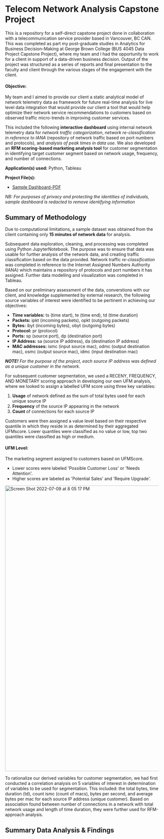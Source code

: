 # Telecom Network Analysis Capstone Project

This is a repository for a self-direct capstone project done in collaboration with a telecommunication service provider based in Vancouver, BC CAN. This was completed as part my post-graduate studies in Analytics for Business Decision-Making at George Brown College (BUS 4045	Data Project Capstone Project), where my team and I had the opportunity to work for a client in support of a data-driven business decision. Output of the project was structured as a series of reports and final presentation to the faculty and client through the various stages of the engagement with the client. 

#### Objective:
My team and I aimed to provide our client a static analytical model of network telemetry data as framework for future real-time analysis for live level data integration that would provide our client a tool that would help optimize their network service recommendations to customers based on observed traffic micro-trends in improving customer services. 

This included the following **interactive dashboard** using internal network telemetry data for _network traffic categorization_, _network re-classification in reference to IANA_ (repository of network traffic based on port numbers and protocols), and _analysis of peak times in data use_. We also developed an **RFM scoring-based marketing analysis tool** for customer segmentation in identifying target customer segment based on network usage, frequency, and number of connections.

**Application(s) used:** Python, Tableau

**Project File(s):** 
- [Sample Dashboard-PDF](https://github.com/tlieva/telecom-network-analysis-project/blob/95027fdb2711fd70b8ae50e492a2074def011bcd/Network-Analysis-%20Dashboard.pdf)

_NB: For purposes of privacy and protecting the identities of individuals, sample dashboard is redacted to remove identifying information_


## Summary of Methodology
Due to computational limitations, a sample dataset was obtained from the client containing only **15 minutes of network data** for analysis. 

Subsequent data exploration, cleaning, and processing was completed using Python JupyterNotebook. The purpose was to ensure that data was usable for further analysis of the network data, and creating traffic classification based on the data provided. Network traffic _re-classification_ was completed in reference to the Internet Assigned Numbers Authority (IANA) which maintains a repository of protocols and port numbers it has assigned. Further data modelling and visualization was completed in Tableau.

Based on our preliminary assessment of the data, converstions with our client, and knowledge supplemented by external research, the following source variables of interest were identified to be pertinent in achieving our objectives:
- **Time variables:** ts (time start), te (time end), td (time duration)
- **Packets:** ipkt (incoming packets), opkt (outgoing packets)
- **Bytes:** ibyt (incoming bytes), obyt (outgoing bytes)
- **Protocol:** pr (protocol)
- **Ports:** sp (source port), dp (destination port)
- **IP Address:** sa (source IP address), da (destination IP address)
- **MAC addresses:** ismc (input source mac), odmc (output destination mac), osmc (output source mac), idmc (input destination mac)

_**NOTE!** For the purpose of the project, each source IP address was defined as a unique customer in the network._

For subsequent customer segmentation, we used a RECENY, FREQUENCY, AND MONETARY scoring approach in developing our own UFM analysis, where we looked to assign a labelled UFM score using three key variables:
1. **Usage** of network defined as the sum of total bytes used for each unique source IP
2. **Frequency** of the source IP appearing in the network
3. **Count** of connections for each source IP

Customers were then assigned a value level based on their respective quantile in which they reside in as determined by their aggregated UFMscore. Lower quantiles were classified as no value or low, top two quantiles were classified as high or medium.

#### UFM Level: 
The marketing segment assigned to customers based on UFMScore. 
- Lower scores were labeled 'Possible Customer Loss' or 'Needs Attention'. 
- Higher scores are labeled as 'Potential Sales' and 'Require Upgrade'.

<img width="931" alt="Screen Shot 2022-07-09 at 8 05 17 PM" src="https://user-images.githubusercontent.com/106416383/178126456-4f95dde9-7daa-4b86-a2d6-9dfb5629416b.png">

To rationalize our derived variables for customer segmentation, we had first conducted a correlation analysis on 5 variables of interest in determination of variables to be used for segmentation. This included: the total bytes, time duration (td), count ismc (count of macs), bytes per second, and average bytes per mac for each source IP address (unique customer). Based on association found between number of connections in a network with total network usage and length of time duration, they were further used for RFM-approach analysis.


## Summary Data Analysis & Findings


